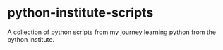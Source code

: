 # python-institute-scripts
A collection of python scripts from my journey learning python from the python institute.

